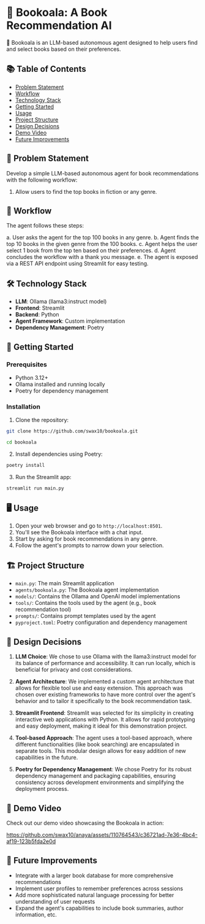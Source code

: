 # 🐨 Bookoala: A Book Recommendation AI

🐨 Bookoala is an LLM-based autonomous agent designed to help users find and select books based on their preferences.

## 📚 Table of Contents
- [Problem Statement](#-problem-statement)
- [Workflow](#-workflow)
- [Technology Stack](#️-technology-stack)
- [Getting Started](#-getting-started)
- [Usage](#️-usage)
- [Project Structure](#️-project-structure)
- [Design Decisions](#-design-decisions)
- [Demo Video](#-demo-video)
- [Future Improvements](#-future-improvements)

## 🎯 Problem Statement

Develop a simple LLM-based autonomous agent for book recommendations with the following workflow:

1. Allow users to find the top books in fiction or any genre.

## 🔄 Workflow

The agent follows these steps:

a. User asks the agent for the top 100 books in any genre.
b. Agent finds the top 10 books in the given genre from the 100 books.
c. Agent helps the user select 1 book from the top ten based on their preferences.
d. Agent concludes the workflow with a thank you message.
e. The agent is exposed via a REST API endpoint using Streamlit for easy testing.

## 🛠️ Technology Stack

- **LLM**: Ollama (llama3:instruct model)
- **Frontend**: Streamlit
- **Backend**: Python
- **Agent Framework**: Custom implementation
- **Dependency Management**: Poetry

## 🚀 Getting Started

### Prerequisites

- Python 3.12+
- Ollama installed and running locally
- Poetry for dependency management

### Installation

1. Clone the repository:

```bash
git clone https://github.com/swax10/bookoala.git
```
```bash
cd bookoala
```

2. Install dependencies using Poetry:

```bash
poetry install
```

3. Run the Streamlit app:

```bash
streamlit run main.py
```


## 🖥️ Usage

1. Open your web browser and go to `http://localhost:8501`.
2. You'll see the Bookoala interface with a chat input.
3. Start by asking for book recommendations in any genre.
4. Follow the agent's prompts to narrow down your selection.

## 🏗️ Project Structure

- `main.py`: The main Streamlit application
- `agents/bookoala.py`: The Bookoala agent implementation
- `models/`: Contains the Ollama and OpenAI model implementations
- `tools/`: Contains the tools used by the agent (e.g., book recommendation tool)
- `prompts/`: Contains prompt templates used by the agent
- `pyproject.toml`: Poetry configuration and dependency management

## 🤔 Design Decisions

1. **LLM Choice**: We chose to use Ollama with the llama3:instruct model for its balance of performance and accessibility. It can run locally, which is beneficial for privacy and cost considerations.

2. **Agent Architecture**: We implemented a custom agent architecture that allows for flexible tool use and easy extension. This approach was chosen over existing frameworks to have more control over the agent's behavior and to tailor it specifically to the book recommendation task.

3. **Streamlit Frontend**: Streamlit was selected for its simplicity in creating interactive web applications with Python. It allows for rapid prototyping and easy deployment, making it ideal for this demonstration project.

4. **Tool-based Approach**: The agent uses a tool-based approach, where different functionalities (like book searching) are encapsulated in separate tools. This modular design allows for easy addition of new capabilities in the future.

5. **Poetry for Dependency Management**: We chose Poetry for its robust dependency management and packaging capabilities, ensuring consistency across development environments and simplifying the deployment process.

## 🎥 Demo Video

Check out our demo video showcasing the Bookoala in action:

https://github.com/swax10/anaya/assets/110764543/c36721ad-7e36-4bc4-af19-123b5fda2e0d

## 🔮 Future Improvements

- Integrate with a larger book database for more comprehensive recommendations
- Implement user profiles to remember preferences across sessions
- Add more sophisticated natural language processing for better understanding of user requests
- Expand the agent's capabilities to include book summaries, author information, etc.
